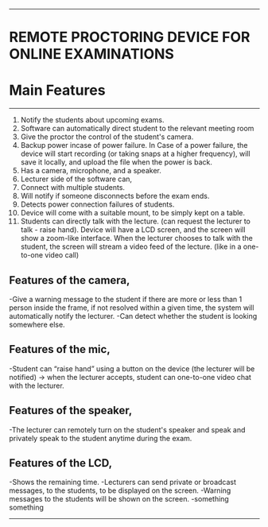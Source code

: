 ___
#  REMOTE PROCTORING DEVICE FOR ONLINE EXAMINATIONS


# Main Features
___
1. Notify the students about upcoming exams.
2. Software can automatically direct student to the relevant  meeting room
3. Give the proctor the control of the student's camera.
4. Backup power incase of power failure. In Case of a power failure, the device will start recording (or taking snaps at a higher frequency), will save it locally, and upload the file when the power is back.
6. Has a camera, microphone, and a speaker.
7. Lecturer side of the software can,
8. Connect with multiple students.
9. Will notify if someone disconnects before the exam ends.
10. Detects power connection failures of students.
11. Device will come with a suitable mount, to be simply kept on a table.
12. Students can directly talk with the lecture. (can request the lecturer to talk - raise hand). Device will have a LCD screen, and the screen will show a zoom-like interface. When the lecturer chooses to talk with the student, the screen will stream a video feed of the lecture. (like in a one-to-one video call)

## Features of the camera,
-Give a warning message to the student if there are more or less than 1 person inside the frame, if not resolved within a given time, the system will automatically notify the lecturer.
-Can detect whether the student is looking somewhere else.

## Features of the mic,
-Student can “raise hand” using a button on the device (the lecturer will be notified) → when the lecturer accepts, student can one-to-one video chat with the lecturer.

## Features of the speaker,
-The lecturer can remotely turn on the student's speaker and speak and privately speak to the student anytime during the exam.

## Features of the LCD,
-Shows the remaining time.
-Lecturers can send private or broadcast messages, to the students, to be displayed on the screen.
-Warning messages to the students will be shown on the screen.
-something something
___

<!--- # eYY-3yp-project-template

This is a sample repository you can use for your Embedded Systems project. Once you followed these instructions, remove the text and add a brief introduction to here.

### Enable GitHub Pages

You can put the things to be shown in GitHub pages into the _docs/_ folder. Both html and md file formats are supported. You need to go to settings and enable GitHub pages and select _main_ branch and _docs_ folder from the dropdowns, as shown in the below image.

![image](https://user-images.githubusercontent.com/11540782/98789936-028d3600-2429-11eb-84be-aaba665fdc75.png)

### Special Configurations

These projects will be automatically added into [https://projects.ce.pdn.ac.lk](). If you like to show more details about your project on this site, you can fill the parameters in the file, _/docs/index.json_

```
{
  "title": "This is the title of the project",
  "team": [
    {
      "name": "Team Member Name 1",
      "email": "email@eng.pdn.ac.lk",
      "eNumber": "E/yy/xxx"
    },
    {
      "name": "Team Member Name 2",
      "email": "email@eng.pdn.ac.lk",
      "eNumber": "E/yy/xxx"
    },
    {
      "name": "Team Member Name 3",
      "email": "email@eng.pdn.ac.lk",
      "eNumber": "E/yy/xxx"
    }
  ],
  "supervisors": [
    {
      "name": "Dr. Supervisor 1",
      "email": "email@eng.pdn.ac.lk"
    },
    {
      "name": "Supervisor 2",
      "email": "email@eng.pdn.ac.lk"
    }
  ],
  "tags": ["Web", "Embedded Systems"]
}
```

Once you filled this _index.json_ file, please verify the syntax is correct. (You can use [this](https://jsonlint.com/) tool).

### Page Theme

A custom theme integrated with this GitHub Page, which is based on [github.com/cepdnaclk/eYY-project-theme](https://github.com/cepdnaclk/eYY-project-theme). If you like to remove this default theme, you can remove the file, _docs/\_config.yml_ and use HTML based website.
-->
